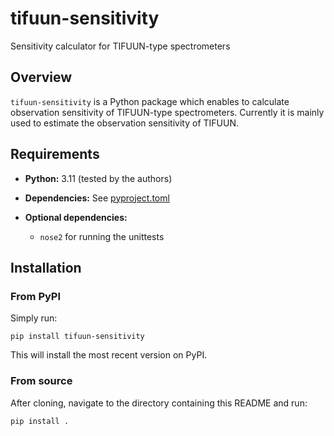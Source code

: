 # tifuun-sensitivity

Sensitivity calculator for TIFUUN-type spectrometers

## Overview

`tifuun-sensitivity` is a Python package which enables to calculate observation sensitivity of TIFUUN-type spectrometers.
Currently it is mainly used to estimate the observation sensitivity of TIFUUN.

## Requirements

- **Python:** 3.11 (tested by the authors)
- **Dependencies:** See [pyproject.toml](https://github.com/tifuun-dev/tifuun-sensitivity/blob/v0.1.0/pyproject.toml)

- **Optional dependencies:** 
    - `nose2` for running the unittests

## Installation
### From PyPI
Simply run:
```shell
pip install tifuun-sensitivity
```
This will install the most recent version on PyPI.

### From source
After cloning, navigate to the directory containing this README and run:
```shell
pip install .
```

